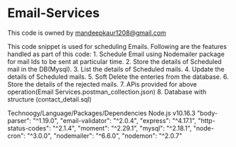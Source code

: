 # Email-Services
This code is owned by mandeepkaur1208@gmail.com


This code snippet is used for scheduling Emails.
Following are the features handled as part of this code:
    1. Schedule Email using Nodemailer package for mail Ids to be sent at particular time.
    2. Store the details of Scheduled mail in the DB(Mysql).
    3. List the details of Scheduled mails.
    4. Update the details of Scheduled mails.
    5. Soft Delete the enteries from the database.
    6. Store the details of the rejected mails.
    7. APis provided for above operation(Email Services.postman_collection.json)
    8. Database with structure (contact_detail.sql)
    
  Technoogy/Language/Packages/Dependencies
  Node.js v10.16.3
  "body-parser": "^1.19.0",
  "email-validator": "^2.0.4",
  "express": "^4.17.1",
  "http-status-codes": "^2.1.4",
  "moment": "^2.29.1",
  "mysql": "^2.18.1",
  "node-cron": "^3.0.0",
  "nodemailer": "^6.6.0",
  "nodemon": "^2.0.7"
